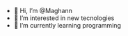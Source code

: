 - 👋 Hi, I’m @Maghann
- 👀 I’m interested in new tecnologies
- 🌱 I’m currently learning programming

<!---
Maghann/Maghann is a ✨ special ✨ repository because its `README.md` (this file) appears on your GitHub profile.
You can click the Preview link to take a look at your changes.
--->

